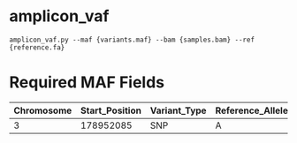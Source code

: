 amplicon_vaf
=================
```
amplicon_vaf.py --maf {variants.maf} --bam {samples.bam} --ref {reference.fa}
```

Required MAF Fields
====================

| Chromosome | Start_Position | Variant_Type | Reference_Allele | Tumor_Seq_Allele2 |
| ---------- | -------------- | ------------ | ---------------- | ----------------- |
|          3 |      178952085 |          SNP |                A |                 G |
